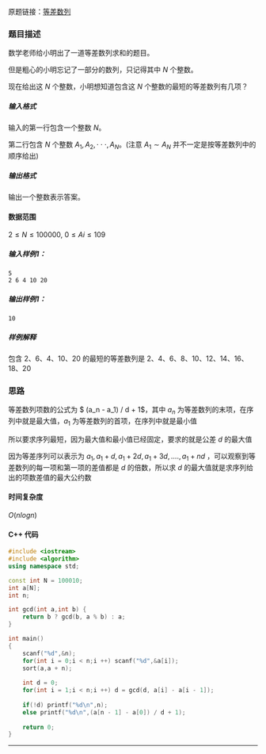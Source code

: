 原题链接：[等差数列](https://www.acwing.com/problem/content/description/1248/)

### 题目描述

数学老师给小明出了一道等差数列求和的题目。

但是粗心的小明忘记了一部分的数列，只记得其中 $N$ 个整数。

现在给出这 $N$ 个整数，小明想知道包含这 $N$ 个整数的最短的等差数列有几项？

##### 输入格式

输入的第一行包含一个整数 $N。$

第二行包含 $N$ 个整数 $A_1,A_2,⋅⋅⋅,A_N。$(注意 $A_1∼A_N$ 并不一定是按等差数列中的顺序给出)

##### 输出格式

输出一个整数表示答案。

#### 数据范围

$2≤N≤100000,$
$0≤Ai≤109$

##### 输入样例1：

```
5
2 6 4 10 20
```

##### 输出样例1：

```
10
```

##### 样例解释

包含 $2、6、4、10、20$ 的最短的等差数列是 $2、4、6、8、10、12、14、16、18、20$


### 思路

等差数列项数的公式为	$ (a_n - a_1) / d + 1$，其中 $a_n$ 为等差数列的末项，在序列中就是最大值，$a_1$ 为等差数列的首项，在序列中就是最小值

所以要求序列最短，因为最大值和最小值已经固定，要求的就是公差 $d$ 的最大值

因为等差序列可以表示为 $a_1,a_1 + d,a_1 + 2d,a_1 + 3d,....,a_1 + nd$ ，可以观察到等差数列的每一项和第一项的差值都是 $d$ 的倍数，所以求 $d$ 的最大值就是求序列给出的项数差值的最大公约数

#### 时间复杂度

$O(nlogn)$

#### C++ 代码
```cpp
#include <iostream>
#include <algorithm>
using namespace std;

const int N = 100010;
int a[N];
int n;

int gcd(int a,int b) {
    return b ? gcd(b, a % b) : a;
}

int main()
{
    scanf("%d",&n);
    for(int i = 0;i < n;i ++) scanf("%d",&a[i]);
    sort(a,a + n);
    
    int d = 0;
    for(int i = 1;i < n;i ++) d = gcd(d, a[i] - a[i - 1]);
    
    if(!d) printf("%d\n",n);
    else printf("%d\n",(a[n - 1] - a[0]) / d + 1);
    
    return 0;
}
```

----------